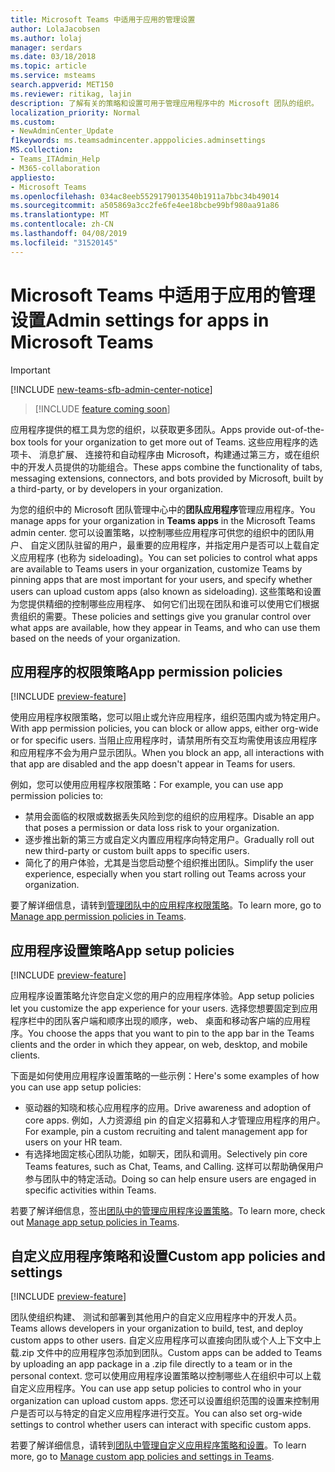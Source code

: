 ```yaml
---
title: Microsoft Teams 中适用于应用的管理设置
author: LolaJacobsen
ms.author: lolaj
manager: serdars
ms.date: 03/18/2018
ms.topic: article
ms.service: msteams
search.appverid: MET150
ms.reviewer: ritikag, lajin
description: 了解有关的策略和设置可用于管理应用程序中的 Microsoft 团队的组织。
localization_priority: Normal
ms.custom:
- NewAdminCenter_Update
f1keywords: ms.teamsadmincenter.apppolicies.adminsettings
MS.collection:
- Teams_ITAdmin_Help
- M365-collaboration
appliesto:
- Microsoft Teams
ms.openlocfilehash: 034ac8eeb5529179013540b1911a7bbc34b49014
ms.sourcegitcommit: a505869a3cc2fe6fe4ee18bcbe99bf980aa91a86
ms.translationtype: MT
ms.contentlocale: zh-CN
ms.lasthandoff: 04/08/2019
ms.locfileid: "31520145"
---
```

<a name="admin-settings-for-apps-in-microsoft-teams"></a><span data-ttu-id="8b5e3-103">Microsoft Teams 中适用于应用的管理设置</span><span class="sxs-lookup"><span data-stu-id="8b5e3-103">Admin settings for apps in Microsoft Teams</span></span>
==========================================
> [!IMPORTANT]
> [!INCLUDE [new-teams-sfb-admin-center-notice](includes/new-teams-sfb-admin-center-notice.md)]

> [!INCLUDE [feature coming soon](includes/new-feature-coming-soon.md)]

<span data-ttu-id="8b5e3-104">应用程序提供的框工具为您的组织，以获取更多团队。</span><span class="sxs-lookup"><span data-stu-id="8b5e3-104">Apps provide out-of-the-box tools for your organization to get more out of Teams.</span></span> <span data-ttu-id="8b5e3-105">这些应用程序的选项卡、 消息扩展、 连接符和自动程序由 Microsoft，构建通过第三方，或在组织中的开发人员提供的功能组合。</span><span class="sxs-lookup"><span data-stu-id="8b5e3-105">These apps combine the functionality of tabs, messaging extensions, connectors, and bots provided by Microsoft, built by a third-party, or by developers in your organization.</span></span>

<span data-ttu-id="8b5e3-106">为您的组织中的 Microsoft 团队管理中心中的**团队应用程序**管理应用程序。</span><span class="sxs-lookup"><span data-stu-id="8b5e3-106">You manage apps for your organization in **Teams apps** in the Microsoft Teams admin center.</span></span> <span data-ttu-id="8b5e3-107">您可以设置策略，以控制哪些应用程序可供您的组织中的团队用户、 自定义团队驻留的用户，最重要的应用程序，并指定用户是否可以上载自定义应用程序 (也称为 sideloading)。</span><span class="sxs-lookup"><span data-stu-id="8b5e3-107">You can set policies to control what apps are available to Teams users in your organization, customize Teams by pinning apps that are most important for your users, and specify whether users can upload custom apps (also known as sideloading).</span></span> <span data-ttu-id="8b5e3-108">这些策略和设置为您提供精细的控制哪些应用程序、 如何它们出现在团队和谁可以使用它们根据贵组织的需要。</span><span class="sxs-lookup"><span data-stu-id="8b5e3-108">These policies and settings give you granular control over what apps are available, how they appear in Teams, and who can use them based on the needs of your organization.</span></span>

## <a name="app-permission-policies"></a><span data-ttu-id="8b5e3-109">应用程序的权限策略</span><span class="sxs-lookup"><span data-stu-id="8b5e3-109">App permission policies</span></span>

[!INCLUDE [preview-feature](includes/preview-feature.md)]

<span data-ttu-id="8b5e3-110">使用应用程序权限策略，您可以阻止或允许应用程序，组织范围内或为特定用户。</span><span class="sxs-lookup"><span data-stu-id="8b5e3-110">With app permission policies, you can block or allow apps, either org-wide or for specific users.</span></span>  <span data-ttu-id="8b5e3-111">当阻止应用程序时，请禁用所有交互均需使用该应用程序和应用程序不会为用户显示团队。</span><span class="sxs-lookup"><span data-stu-id="8b5e3-111">When you block an app, all interactions with that app are disabled and the app doesn't appear in Teams for users.</span></span>

<span data-ttu-id="8b5e3-112">例如，您可以使用应用程序权限策略：</span><span class="sxs-lookup"><span data-stu-id="8b5e3-112">For example, you can use app permission policies to:</span></span>

- <span data-ttu-id="8b5e3-113">禁用会面临的权限或数据丢失风险到您的组织的应用程序。</span><span class="sxs-lookup"><span data-stu-id="8b5e3-113">Disable an app that poses a permission or data loss risk to your organization.</span></span>
- <span data-ttu-id="8b5e3-114">逐步推出新的第三方或自定义内置应用程序向特定用户。</span><span class="sxs-lookup"><span data-stu-id="8b5e3-114">Gradually roll out new third-party or custom built apps to specific users.</span></span>
- <span data-ttu-id="8b5e3-115">简化了的用户体验，尤其是当您启动整个组织推出团队。</span><span class="sxs-lookup"><span data-stu-id="8b5e3-115">Simplify the user experience, especially when you start rolling out Teams across your organization.</span></span>

<span data-ttu-id="8b5e3-116">要了解详细信息，请转到[管理团队中的应用程序权限策略](teams-app-permission-policies.md)。</span><span class="sxs-lookup"><span data-stu-id="8b5e3-116">To learn more, go to [Manage app permission policies in Teams](teams-app-permission-policies.md).</span></span>

## <a name="app-setup-policies"></a><span data-ttu-id="8b5e3-117">应用程序设置策略</span><span class="sxs-lookup"><span data-stu-id="8b5e3-117">App setup policies</span></span>

[!INCLUDE [preview-feature](includes/preview-feature.md)]

<span data-ttu-id="8b5e3-118">应用程序设置策略允许您自定义您的用户的应用程序体验。</span><span class="sxs-lookup"><span data-stu-id="8b5e3-118">App setup policies let you customize the app experience for your users.</span></span> <span data-ttu-id="8b5e3-119">选择您想要固定到应用程序栏中的团队客户端和顺序出现的顺序，web、 桌面和移动客户端的应用程序。</span><span class="sxs-lookup"><span data-stu-id="8b5e3-119">You choose the apps that you want to pin to the app bar in the Teams clients and the order in which they appear, on web, desktop, and mobile clients.</span></span>

<span data-ttu-id="8b5e3-120">下面是如何使用应用程序设置策略的一些示例：</span><span class="sxs-lookup"><span data-stu-id="8b5e3-120">Here's some examples of how you can use app setup policies:</span></span>
- <span data-ttu-id="8b5e3-121">驱动器的知晓和核心应用程序的应用。</span><span class="sxs-lookup"><span data-stu-id="8b5e3-121">Drive awareness and adoption of core apps.</span></span> <span data-ttu-id="8b5e3-122">例如，人力资源组 pin 的自定义招募和人才管理应用程序的用户。</span><span class="sxs-lookup"><span data-stu-id="8b5e3-122">For example, pin a custom recruiting and talent management app for users on your HR team.</span></span>
- <span data-ttu-id="8b5e3-123">有选择地固定核心团队功能，如聊天，团队和调用。</span><span class="sxs-lookup"><span data-stu-id="8b5e3-123">Selectively pin core Teams features, such as Chat, Teams, and Calling.</span></span> <span data-ttu-id="8b5e3-124">这样可以帮助确保用户参与团队中的特定活动。</span><span class="sxs-lookup"><span data-stu-id="8b5e3-124">Doing so can help ensure users are engaged in specific activities within Teams.</span></span>

<span data-ttu-id="8b5e3-125">若要了解详细信息，签出[团队中的管理应用程序设置策略](teams-app-setup-policies.md)。</span><span class="sxs-lookup"><span data-stu-id="8b5e3-125">To learn more, check out [Manage app setup policies in Teams](teams-app-setup-policies.md).</span></span>

## <a name="custom-app-policies-and-settings"></a><span data-ttu-id="8b5e3-126">自定义应用程序策略和设置</span><span class="sxs-lookup"><span data-stu-id="8b5e3-126">Custom app policies and settings</span></span>

[!INCLUDE [preview-feature](includes/preview-feature.md)]

<span data-ttu-id="8b5e3-127">团队使组织构建、 测试和部署到其他用户的自定义应用程序中的开发人员。</span><span class="sxs-lookup"><span data-stu-id="8b5e3-127">Teams allows developers in your organization to build, test, and deploy custom apps to other users.</span></span> <span data-ttu-id="8b5e3-128">自定义应用程序可以直接向团队或个人上下文中上载.zip 文件中的应用程序包添加到团队。</span><span class="sxs-lookup"><span data-stu-id="8b5e3-128">Custom apps can be added to Teams by uploading an app package in a .zip file directly to a team or in the personal context.</span></span> <span data-ttu-id="8b5e3-129">您可以使用应用程序设置策略以控制哪些人在组织中可以上载自定义应用程序。</span><span class="sxs-lookup"><span data-stu-id="8b5e3-129">You can use app setup policies to control who in your organization can upload custom apps.</span></span> <span data-ttu-id="8b5e3-130">您还可以设置组织范围的设置来控制用户是否可以与特定的自定义应用程序进行交互。</span><span class="sxs-lookup"><span data-stu-id="8b5e3-130">You can also set org-wide settings to control whether users can interact with specific custom  apps.</span></span>

<span data-ttu-id="8b5e3-131">若要了解详细信息，请转到[团队中管理自定义应用程序策略和设置](teams-custom-app-policies-and-settings.md)。</span><span class="sxs-lookup"><span data-stu-id="8b5e3-131">To learn more, go to [Manage custom app policies and settings in Teams](teams-custom-app-policies-and-settings.md).</span></span>